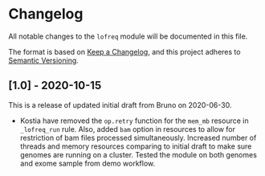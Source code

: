 # Changelog

All notable changes to the `lofreq` module will be documented in this file.

The format is based on [Keep a Changelog](https://keepachangelog.com/en/1.0.0/),
and this project adheres to [Semantic Versioning](https://semver.org/spec/v2.0.0.html).

## [1.0] - 2020-10-15

This is a release of updated initial draft from Bruno on 2020-06-30.

- Kostia have removed the `op.retry` function for the `mem_mb` resource in `_lofreq_run` rule. Also, added `bam` option in resources to allow for 
  restriction of bam files processed simultaneously. Increased number of threads and memory resources comparing to initial draft to make sure 
  genomes are running on a cluster. Tested the module on both genomes and exome sample from demo workflow.
